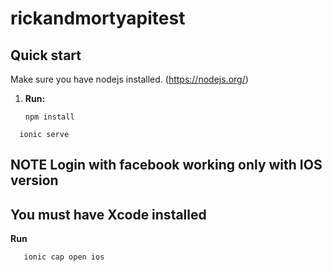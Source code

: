 # rickandmortyapitest

## Quick start

Make sure you have nodejs installed. (https://nodejs.org/)

1. **Run:**

   ```shell
   npm install
   ```

```shell
  ionic serve
```

## NOTE Login with facebook working only with IOS version

## You must have Xcode installed

**Run**

```shell
   ionic cap open ios
```
